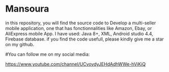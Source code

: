 # Mansoura
in this repository, you will find the source code to Develop a multi-seller 
mobile application, one that has fonctionnalities like Amazon, Ebay, or AliExpress mobile App. 
I have used: Java 8+, XML, Android studio 4.4, Firebase database. 
if you find the code usefull, please kindly give me a star on my github. 

#You can follow me on my social media:

https://www.youtube.com/channel/UCvovdyJEHdAdhWWe-hViKiQ





